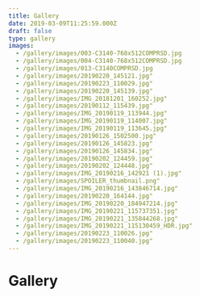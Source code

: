 ```yaml
---
title: Gallery
date: 2019-03-09T11:25:59.000Z
draft: false
type: gallery
images:
  - /gallery/images/003-C3140-768x512COMPRSD.jpg
  - /gallery/images/004-C3140-768x512COMPRSD.jpg
  - /gallery/images/013-C3140COMPRSD.jpg
  - /gallery/images/20190220_145121.jpg"
  - /gallery/images/20190223_110029.jpg"
  - /gallery/images/20190220_145139.jpg"
  - /gallery/images/IMG_20181201_160252.jpg"
  - /gallery/images/20190112_115439.jpg"
  - /gallery/images/IMG_20190119_113944.jpg"
  - /gallery/images/IMG_20190119_114007.jpg"
  - /gallery/images/IMG_20190119_113645.jpg"
  - /gallery/images/20190126_1502500.jpg"
  - /gallery/images/20190126_145823.jpg"
  - /gallery/images/20190126_145834.jpg"
  - /gallery/images/20190202_124459.jpg"
  - /gallery/images/20190202_124448.jpg"
  - /gallery/images/IMG_20190216_142921 (1).jpg"
  - /gallery/images/SPOILER_thumbnail.png"
  - /gallery/images/IMG_20190216_143846714.jpg"
  - /gallery/images/20190220_164144.jpg"
  - /gallery/images/IMG_20190220_184947214.jpg"
  - /gallery/images/IMG_20190221_115737351.jpg"
  - /gallery/images/IMG_20190221_135844268.jpg"
  - /gallery/images/IMG_20190221_115130459_HDR.jpg"
  - /gallery/images/20190223_110026.jpg"
  - /gallery/images/20190223_110040.jpg"
---
```


# Gallery
